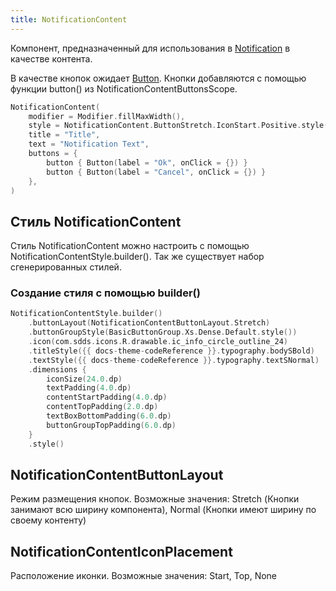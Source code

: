 ```yaml
---
title: NotificationContent
---
```

Компонент, предназначенный для использования в [Notification](NotificationUsage.md) в качестве контента.

В качестве кнопок ожидает [Button](ButtonUsage.md). Кнопки добавляются с помощью функции button() из NotificationContentButtonsScope.

```kotlin
NotificationContent(
    modifier = Modifier.fillMaxWidth(),
    style = NotificationContent.ButtonStretch.IconStart.Positive.style(),
    title = "Title",
    text = "Notification Text",
    buttons = {
        button { Button(label = "Ok", onClick = {}) }
        button { Button(label = "Cancel", onClick = {}) }
    },
)
```

## Стиль NotificationContent

Стиль NotificationContent можно настроить с помощью NotificationContentStyle.builder(). Так же существует набор сгенерированных стилей.

### Создание стиля с помощью builder()

```kotlin
NotificationContentStyle.builder()
    .buttonLayout(NotificationContentButtonLayout.Stretch)
    .buttonGroupStyle(BasicButtonGroup.Xs.Dense.Default.style())
    .icon(com.sdds.icons.R.drawable.ic_info_circle_outline_24)
    .titleStyle({{ docs-theme-codeReference }}.typography.bodySBold)
    .textStyle({{ docs-theme-codeReference }}.typography.textSNormal)
    .dimensions {
        iconSize(24.0.dp)
        textPadding(4.0.dp)
        contentStartPadding(4.0.dp)
        contentTopPadding(2.0.dp)
        textBoxBottomPadding(6.0.dp)
        buttonGroupTopPadding(6.0.dp)
    }
    .style()
```

## NotificationContentButtonLayout

Режим размещения кнопок. Возможные значения: Stretch (Кнопки занимают всю ширину компонента), Normal (Кнопки имеют ширину по своему контенту)

## NotificationContentIconPlacement

Расположение иконки. Возможные значения: Start, Top, None